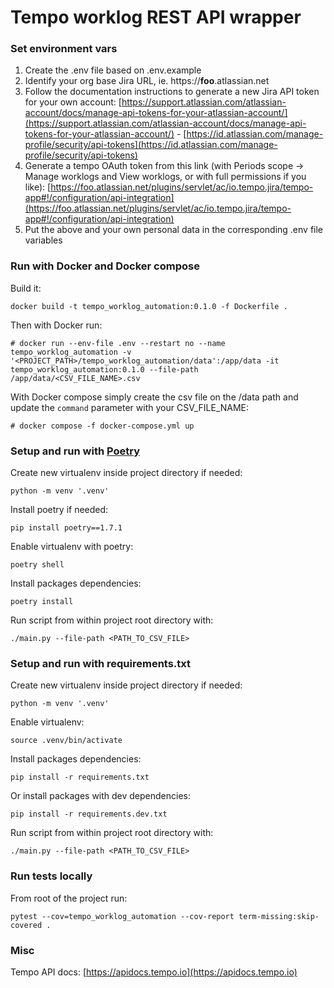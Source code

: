 # Tempo worklog REST API wrapper

### Set environment vars

1. Create the .env file based on .env.example
2. Identify your org base Jira URL, ie. https://**foo**.atlassian.net
3. Follow the documentation instructions to generate a new Jira API token for your own
   account: [https://support.atlassian.com/atlassian-account/docs/manage-api-tokens-for-your-atlassian-account/](https://support.atlassian.com/atlassian-account/docs/manage-api-tokens-for-your-atlassian-account/) - [https://id.atlassian.com/manage-profile/security/api-tokens](https://id.atlassian.com/manage-profile/security/api-tokens)
4. Generate a tempo OAuth token from this link (with Periods scope -> Manage worklogs and View worklogs, or with full permissions if you like): [https://foo.atlassian.net/plugins/servlet/ac/io.tempo.jira/tempo-app#!/configuration/api-integration](https://foo.atlassian.net/plugins/servlet/ac/io.tempo.jira/tempo-app#!/configuration/api-integration)
5. Put the above and your own personal data in the corresponding .env file variables

### Run with Docker and Docker compose

Build it:

`docker build -t tempo_worklog_automation:0.1.0 -f Dockerfile .`

Then with Docker run:

`# docker run --env-file .env --restart no --name tempo_worklog_automation -v '<PROJECT_PATH>/tempo_worklog_automation/data':/app/data -it tempo_worklog_automation:0.1.0 --file-path /app/data/<CSV_FILE_NAME>.csv`

With Docker compose simply create the csv file on the /data path and update the `command` parameter with your CSV_FILE_NAME:

`# docker compose -f docker-compose.yml up`

### Setup and run with [Poetry](https://python-poetry.org/)

Create new virtualenv inside project directory if needed:

`python -m venv '.venv'`

Install poetry if needed:

`pip install poetry==1.7.1`

Enable virtualenv with poetry:

`poetry shell`

Install packages dependencies:

`poetry install`

Run script from within project root directory with:

`./main.py --file-path <PATH_TO_CSV_FILE>`

### Setup and run with requirements.txt

Create new virtualenv inside project directory if needed:

`python -m venv '.venv'`

Enable virtualenv:

`source .venv/bin/activate`

Install packages dependencies:

`pip install -r requirements.txt`

Or install packages with dev dependencies:

`pip install -r requirements.dev.txt`

Run script from within project root directory with:

`./main.py --file-path <PATH_TO_CSV_FILE>`

### Run tests locally

From root of the project run:

`pytest --cov=tempo_worklog_automation --cov-report term-missing:skip-covered .`

### Misc

Tempo API docs: [https://apidocs.tempo.io](https://apidocs.tempo.io)
